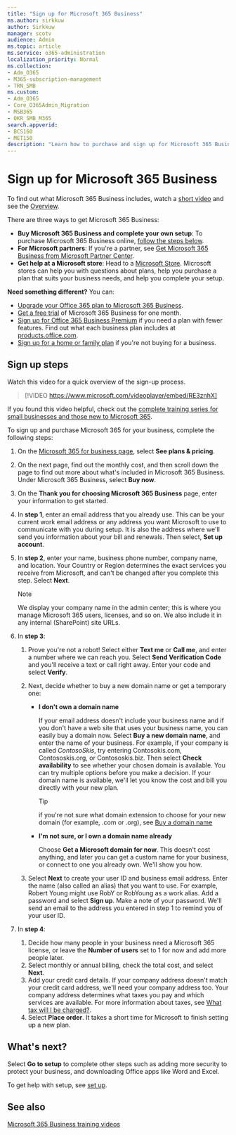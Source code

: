 ```yaml
---
title: "Sign up for Microsoft 365 Business"
ms.author: sirkkuw
author: Sirkkuw
manager: scotv
audience: Admin
ms.topic: article
ms.service: o365-administration
localization_priority: Normal
ms.collection: 
- Adm_O365
- M365-subscription-management
- TRN_SMB
ms.custom:
- Adm_O365
- Core_O365Admin_Migration
- MSB365
- OKR_SMB_M365
search.appverid:
- BCS160
- MET150
description: "Learn how to purchase and sign up for Microsoft 365 Business."
---
```


# Sign up for Microsoft 365 Business

To find out what Microsoft 365 Business includes, watch a [short video](https://go.microsoft.com/fwlink/?linkid=2109651) and see the [Overview](microsoft-365-business-overview.md).

There are three ways to get Microsoft 365 Business:
- **Buy Microsoft 365 Business and complete your own setup**: To purchase Microsoft 365 Business online, [follow the steps below](#sign-up-steps).
- **For Microsoft partners**: If you're a partner, see [Get Microsoft 365 Business from Microsoft Partner Center](get-microsoft-365-business.md#get-microsoft-365-business-from-microsoft-partner-center).
- **Get help at a Microsoft store**: Head to a [Microsoft Store](https://go.microsoft.com/fwlink/?linkid=2109652). Microsoft stores can help you with questions about plans, help you purchase a plan that suits your business needs, and help you complete your setup.

**Need something different?** You can:
- [Upgrade your Office 365 plan to Microsoft 365 Business](migrate-to-microsoft-365-business.md).
- [Get a free trial](https://go.microsoft.com/fwlink/p/?linkid=2102309) of Microsoft 365 Business for one month.
- [Sign up for Office 365 Business Premium](https://go.microsoft.com/fwlink/p/?LinkID=510935) if you need a plan with fewer features. Find out what each business plan includes at [products.office.com](https://go.microsoft.com/fwlink/?linkid=2109397).
- [Sign up for a home or family plan](https://go.microsoft.com/fwlink/?linkid=2109398) if you're not buying for a business. 

## Sign up steps

Watch this video for a quick overview of the sign-up process.

> [!VIDEO https://www.microsoft.com/videoplayer/embed/RE3znhX] 

If you found this video helpful, check out the [complete training series for small businesses and those new to Microsoft 365](https://support.office.com/article/6ab4bbcd-79cf-4000-a0bd-d42ce4d12816).

To sign up and purchase Microsoft 365 for your business, complete the following steps:

1. On the [Microsoft 365 for business page](https://go.microsoft.com/fwlink/?linkid=2109654), select **See plans & pricing**. 
2. On the next page, find out the monthly cost, and then scroll down the page to find out more about what's included in Microsoft 365 Business. Under Microsoft 365 Business, select **Buy now**.
3. On the **Thank you for choosing Microsoft 365 Business** page, enter your information to get started.
4. In **step 1**, enter an email address that you already use. This can be your current work email address or any address you want Microsoft to use to communicate with you during setup. It is also the address where we'll send you information about your bill and renewals. Then select, **Set up account**.
5. In **step 2**, enter your name, business phone number, company name, and location. Your Country or Region determines the exact services you receive from Microsoft, and can't be changed after you complete this step. Select **Next**.
    > [!NOTE]
    > We display your company name in the admin center; this is where you manage Microsoft 365 users, licenses, and so on. We also include it in any internal (SharePoint) site URLs.
6. In **step 3**:

    1. Prove you're not a robot! Select either **Text me** or **Call me**, and enter a number where we can reach you. Select **Send Verification Code** and you'll receive a text or call right away. Enter your code and select **Verify**.
    2. Next, decide whether to buy a new domain name or get a temporary one:

        - **I don't own a domain name** 
        
            If your email address doesn't include your business name and if you don't have a web site that uses your business name, you can easily buy a domain now. Select **Buy a new domain name**, and enter the name of your business. For example, if your company is called *ContosoSkis*, try entering Contosokis.com, Contososkis.org, or Contososkis.biz. Then select **Check availability** to see whether your chosen domain is available. You can try multiple options before you make a decision. If your domain name is available, we'll let you know the cost and bill you directly with your new plan. 
       
            > [!TIP]
            > if you're not sure what domain extension to choose for your new domain (for example, .com or .org), see [Buy a domain name](https://go.microsoft.com/fwlink/?linkid=2109700)
        
        - **I'm not sure, or I own a domain name already** 
        
             Choose **Get a Microsoft domain for now**. This doesn't cost anything, and later you can get a custom name for your business, or connect to one you already own. We'll show you how.

    3. Select **Next** to create your user ID and business email address. Enter the name (also called an alias) that you want to use. For example, Robert Young might use RobY or RobYoung as a work alias. Add a password and select **Sign up**. Make a note of your password. We'll send an email to the address you entered in step 1 to remind you of your user ID.
7. In **step 4**: 

    1. Decide how many people in your business need a Microsoft 365 license, or leave the **Number of users** set to 1 for now and add more people later. 
    2. Select monthly or annual billing, check the total cost, and select **Next**. 
    3. Add your credit card details. If your company address doesn't match your credit card address, we'll need your company address too. Your company address determines what taxes you pay and which services are available. For more information about taxes, see [What tax will I be charged?](https://go.microsoft.com/fwlink/?linkid=2109701).
    4. Select **Place order**. 
It takes a short time for Microsoft to finish setting up a new plan.

## What's next?

Select **Go to setup** to complete other steps such as adding more security to protect your business, and downloading Office apps like Word and Excel.

To get help with setup, see [set up](set-up.md).

## See also

[Microsoft 365 Business training videos](https://support.office.com/article/6ab4bbcd-79cf-4000-a0bd-d42ce4d12816)
